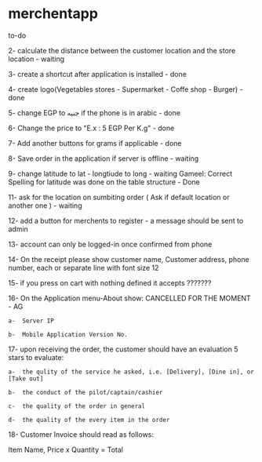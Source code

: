 # merchentapp

to-do

2- calculate the distance between the customer location and the store location - waiting

3- create a shortcut after application is installed - done

4- create logo(Vegetables stores - Supermarket - Coffe shop - Burger) - done

5- change EGP to جنيه if the phone is in arabic - done

6- Change the price to "E.x : 5 EGP Per K.g" - done

7- Add another buttons for grams if applicable - done

8- Save order in the application if server is offline - waiting

9- change latitude to lat - longtiude to long - waiting
  Gameel: Correct Spelling for latitude was done on the table structure - Done

11- ask for the location on sumbiting order ( Ask if default location or another one ) - waiting

12- add a button for merchents to register - a message should be sent to admin

13- account can only be logged-in once confirmed from phone

14- On the receipt please show customer name, Customer address, phone number, each or separate line with font size 12

15- if you press on cart with nothing defined it accepts ???????

16- On the Application menu-About show:  CANCELLED FOR THE MOMENT - AG

    a-  Server IP
    
    b-  Mobile Application Version No.


17- upon receiving the order, the customer should have an evaluation 5 stars to evaluate:

    a-  the qulity of the service he asked, i.e. [Delivery], [Dine in], or [Take out]
    
    b-  the conduct of the pilot/captain/cashier
    
    c-  the quality of the order in general
    
    d-  the quality of the every item in the order
    
18- Customer Invoice should read as follows:
  
  Item Name, Price x Quantity = Total
  
  
